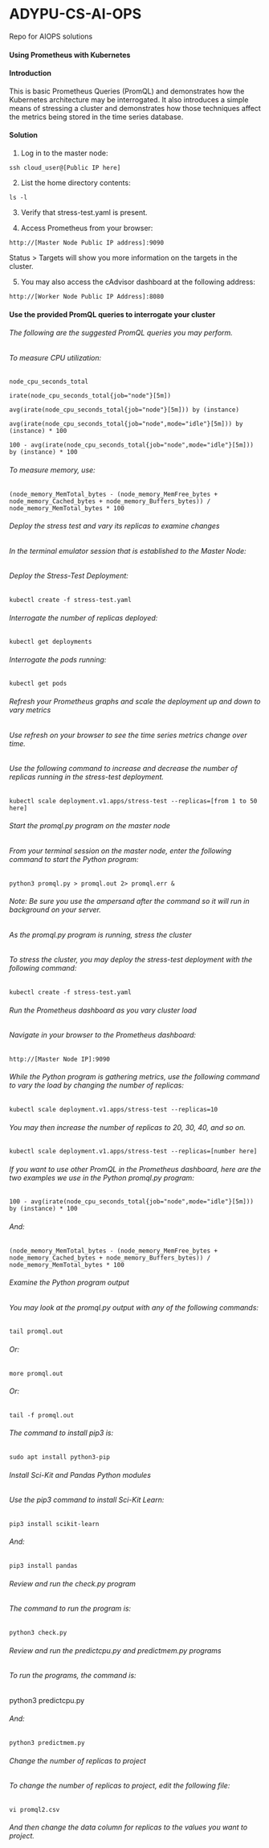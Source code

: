 # ADYPU-CS-AI-OPS
Repo for AIOPS solutions

#### Using Prometheus with Kubernetes

#### Introduction
This is basic Prometheus Queries (PromQL) and demonstrates how the Kubernetes architecture may be interrogated. It also introduces a simple means of stressing a cluster and demonstrates how those techniques affect the metrics being stored in the time series database.

#### Solution

1. Log in to the master node:

``
ssh cloud_user@[Public IP here]
``

2. List the home directory contents:

``
 ls -l
``

3. Verify that stress-test.yaml is present.


4. Access Prometheus from your browser:

``
 http://[Master Node Public IP address]:9090
``

Status > Targets will show you more information on the targets in the cluster.


5. You may also access the cAdvisor dashboard at the following address:

``
 http://[Worker Node Public IP Address]:8080
``

#### Use the provided PromQL queries to interrogate your cluster

###### The following are the suggested PromQL queries you may perform.

###### To measure CPU utilization:

``
node_cpu_seconds_total
``

``
irate(node_cpu_seconds_total{job="node"}[5m])
``

``
avg(irate(node_cpu_seconds_total{job="node"}[5m])) by (instance)
``

``
avg(irate(node_cpu_seconds_total{job="node",mode="idle"}[5m])) by (instance) * 100
``

``
100 - avg(irate(node_cpu_seconds_total{job="node",mode="idle"}[5m])) by (instance) * 100
``

###### To measure memory, use:

``
(node_memory_MemTotal_bytes - (node_memory_MemFree_bytes + node_memory_Cached_bytes + node_memory_Buffers_bytes)) / node_memory_MemTotal_bytes * 100
``

###### Deploy the stress test and vary its replicas to examine changes

###### In the terminal emulator session that is established to the Master Node:

###### Deploy the Stress-Test Deployment:

``
 kubectl create -f stress-test.yaml
``

###### Interrogate the number of replicas deployed:

``
 kubectl get deployments
``

###### Interrogate the pods running:

``
 kubectl get pods
``

###### Refresh your Prometheus graphs and scale the deployment up and down to vary metrics
###### Use refresh on your browser to see the time series metrics change over time.

###### Use the following command to increase and decrease the number of replicas running in the stress-test deployment.

``
 kubectl scale deployment.v1.apps/stress-test --replicas=[from 1 to 50 here]
``
###### Start the promql.py program on the master node
###### From your terminal session on the master node, enter the following command to start the Python program:

``
 python3 promql.py > promql.out 2> promql.err &
``
###### Note: Be sure you use the ampersand after the command so it will run in background on your server.

###### As the promql.py program is running, stress the cluster
###### To stress the cluster, you may deploy the stress-test deployment with the following command:

``
 kubectl create -f stress-test.yaml
``

###### Run the Prometheus dashboard as you vary cluster load
###### Navigate in your browser to the Prometheus dashboard:
``
 http://[Master Node IP]:9090
``
###### While the Python program is gathering metrics, use the following command to vary the load by changing the number of replicas:

``
 kubectl scale deployment.v1.apps/stress-test --replicas=10
``
###### You may then increase the number of replicas to 20, 30, 40, and so on.

``
 kubectl scale deployment.v1.apps/stress-test --replicas=[number here]
``
###### If you want to use other PromQL in the Prometheus dashboard, here are the two examples we use in the Python promql.py program:

``
 100 - avg(irate(node_cpu_seconds_total{job="node",mode="idle"}[5m])) by (instance) * 100
``
###### And:

``
 (node_memory_MemTotal_bytes - (node_memory_MemFree_bytes + node_memory_Cached_bytes + node_memory_Buffers_bytes)) / node_memory_MemTotal_bytes * 100
``
###### Examine the Python program output
###### You may look at the promql.py output with any of the following commands:

``
 tail promql.out
``
###### Or:

``
 more promql.out
``
###### Or:

``
 tail -f promql.out
``
###### The command to install pip3 is:
``
 sudo apt install python3-pip
``
###### Install Sci-Kit and Pandas Python modules
###### Use the pip3 command to install Sci-Kit Learn:
``
 pip3 install scikit-learn
``
###### And:
``
 pip3 install pandas
``
###### Review and run the check.py program
###### The command to run the program is:
``
 python3 check.py
``
###### Review and run the predictcpu.py and predictmem.py programs
###### To run the programs, the command is:

 python3 predictcpu.py

###### And:
``
 python3 predictmem.py
``
###### Change the number of replicas to project
###### To change the number of replicas to project, edit the following file:
``
 vi promql2.csv
``
###### And then change the data column for replicas to the values you want to project.